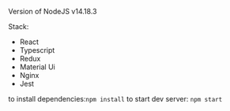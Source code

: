 Version of NodeJS v14.18.3

Stack:
 * React
 * Typescript
 * Redux
 * Material Ui
 * Nginx
 * Jest

to install dependencies:`npm install`
to start dev server: `npm start`